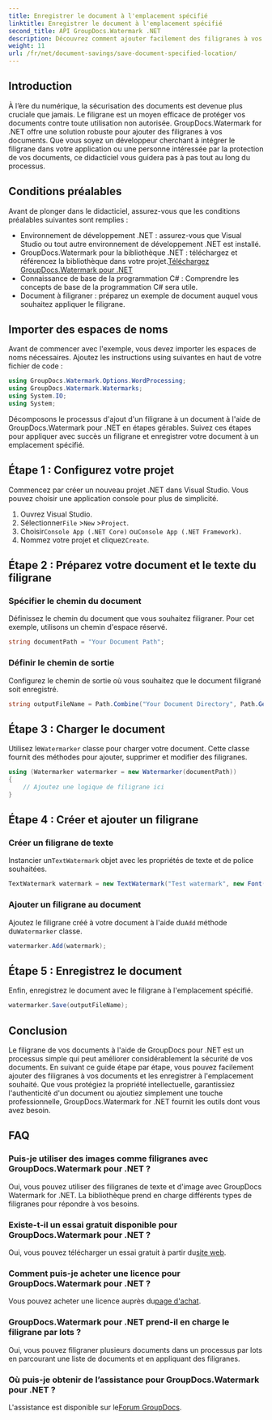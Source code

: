 ```yaml
---
title: Enregistrer le document à l'emplacement spécifié
linktitle: Enregistrer le document à l'emplacement spécifié
second_title: API GroupDocs.Watermark .NET
description: Découvrez comment ajouter facilement des filigranes à vos documents à l'aide de GroupDocs.Watermark for .NET avec ce guide étape par étape. Améliorez la sécurité des documents.
weight: 11
url: /fr/net/document-savings/save-document-specified-location/
---
```

## Introduction
À l’ère du numérique, la sécurisation des documents est devenue plus cruciale que jamais. Le filigrane est un moyen efficace de protéger vos documents contre toute utilisation non autorisée. GroupDocs.Watermark for .NET offre une solution robuste pour ajouter des filigranes à vos documents. Que vous soyez un développeur cherchant à intégrer le filigrane dans votre application ou une personne intéressée par la protection de vos documents, ce didacticiel vous guidera pas à pas tout au long du processus.
## Conditions préalables
Avant de plonger dans le didacticiel, assurez-vous que les conditions préalables suivantes sont remplies :
- Environnement de développement .NET : assurez-vous que Visual Studio ou tout autre environnement de développement .NET est installé.
-  GroupDocs.Watermark pour la bibliothèque .NET : téléchargez et référencez la bibliothèque dans votre projet.[Téléchargez GroupDocs.Watermark pour .NET](https://releases.groupdocs.com/Watermark/net/)
- Connaissance de base de la programmation C# : Comprendre les concepts de base de la programmation C# sera utile.
- Document à filigraner : préparez un exemple de document auquel vous souhaitez appliquer le filigrane.
## Importer des espaces de noms
Avant de commencer avec l'exemple, vous devez importer les espaces de noms nécessaires. Ajoutez les instructions using suivantes en haut de votre fichier de code :
```csharp
using GroupDocs.Watermark.Options.WordProcessing;
using GroupDocs.Watermark.Watermarks;
using System.IO;
using System;
```
Décomposons le processus d'ajout d'un filigrane à un document à l'aide de GroupDocs.Watermark pour .NET en étapes gérables. Suivez ces étapes pour appliquer avec succès un filigrane et enregistrer votre document à un emplacement spécifié.
## Étape 1 : Configurez votre projet
Commencez par créer un nouveau projet .NET dans Visual Studio. Vous pouvez choisir une application console pour plus de simplicité.
1. Ouvrez Visual Studio.
2.  Sélectionner`File` >`New` >`Project`.
3.  Choisir`Console App (.NET Core)` ou`Console App (.NET Framework)`.
4.  Nommez votre projet et cliquez`Create`.

## Étape 2 : Préparez votre document et le texte du filigrane
### Spécifier le chemin du document
Définissez le chemin du document que vous souhaitez filigraner. Pour cet exemple, utilisons un chemin d'espace réservé.
```csharp
string documentPath = "Your Document Path";
```
### Définir le chemin de sortie
Configurez le chemin de sortie où vous souhaitez que le document filigrané soit enregistré.
```csharp
string outputFileName = Path.Combine("Your Document Directory", Path.GetFileName(documentPath));
```
## Étape 3 : Charger le document
 Utilisez le`Watermarker` classe pour charger votre document. Cette classe fournit des méthodes pour ajouter, supprimer et modifier des filigranes.
```csharp
using (Watermarker watermarker = new Watermarker(documentPath))
{
    // Ajoutez une logique de filigrane ici
}
```
## Étape 4 : Créer et ajouter un filigrane

### Créer un filigrane de texte
 Instancier un`TextWatermark` objet avec les propriétés de texte et de police souhaitées.
```csharp
TextWatermark watermark = new TextWatermark("Test watermark", new Font("Arial", 12));
```
### Ajouter un filigrane au document
 Ajoutez le filigrane créé à votre document à l'aide du`Add` méthode du`Watermarker` classe.
```csharp
watermarker.Add(watermark);
```
## Étape 5 : Enregistrez le document
Enfin, enregistrez le document avec le filigrane à l'emplacement spécifié.
```csharp
watermarker.Save(outputFileName);
```
## Conclusion
Le filigrane de vos documents à l'aide de GroupDocs pour .NET est un processus simple qui peut améliorer considérablement la sécurité de vos documents. En suivant ce guide étape par étape, vous pouvez facilement ajouter des filigranes à vos documents et les enregistrer à l'emplacement souhaité. Que vous protégiez la propriété intellectuelle, garantissiez l'authenticité d'un document ou ajoutiez simplement une touche professionnelle, GroupDocs.Watermark for .NET fournit les outils dont vous avez besoin.
## FAQ
### Puis-je utiliser des images comme filigranes avec GroupDocs.Watermark pour .NET ?
Oui, vous pouvez utiliser des filigranes de texte et d'image avec GroupDocs Watermark for .NET. La bibliothèque prend en charge différents types de filigranes pour répondre à vos besoins.
### Existe-t-il un essai gratuit disponible pour GroupDocs.Watermark pour .NET ?
 Oui, vous pouvez télécharger un essai gratuit à partir du[site web](https://releases.groupdocs.com/).
### Comment puis-je acheter une licence pour GroupDocs.Watermark pour .NET ?
 Vous pouvez acheter une licence auprès du[page d'achat](https://purchase.groupdocs.com/buy).
### GroupDocs.Watermark pour .NET prend-il en charge le filigrane par lots ?
Oui, vous pouvez filigraner plusieurs documents dans un processus par lots en parcourant une liste de documents et en appliquant des filigranes.
### Où puis-je obtenir de l’assistance pour GroupDocs.Watermark pour .NET ?
 L'assistance est disponible sur le[Forum GroupDocs](https://forum.groupdocs.com/c/watermark/19).